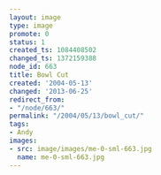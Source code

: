 ```yaml
---
layout: image
type: image
promote: 0
status: 1
created_ts: 1084408502
changed_ts: 1372159388
node_id: 663
title: Bowl Cut
created: '2004-05-13'
changed: '2013-06-25'
redirect_from:
- "/node/663/"
permalink: "/2004/05/13/bowl_cut/"
tags:
- Andy
images:
- src: image/images/me-0-sml-663.jpg
  name: me-0-sml-663.jpg
---
```


